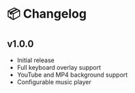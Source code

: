 # 📦 Changelog

## v1.0.0

- Initial release
- Full keyboard overlay support
- YouTube and MP4 background support
- Configurable music player
